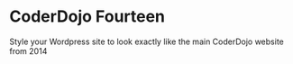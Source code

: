 # CoderDojo Fourteen
Style your Wordpress site to look exactly like the main CoderDojo website from 2014
